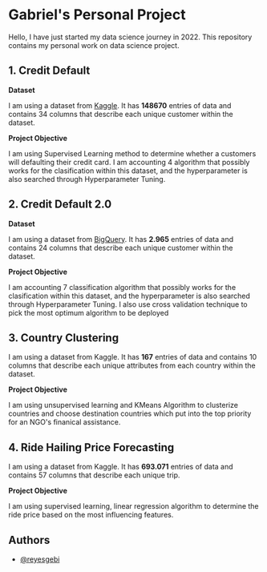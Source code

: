 
# Gabriel's Personal Project

Hello, I have just started my data science journey in 2022. This repository contains my personal work on data science project.





## 1. Credit Default

**Dataset**

I am using a dataset from [Kaggle](https://www.kaggle.com/datasets/yasserh/loan-default-dataset). It has **148670** entries of data and contains 34 columns that describe each unique customer within the dataset.

**Project Objective**

I am using Supervised Learning method to determine whether a customers will defaulting their credit card. I am accounting 4 algorithm that possibly works for the clasification within this dataset, and the hyperparameter is also searched through Hyperparameter Tuning.

## 2. Credit Default 2.0

**Dataset**

I am using a dataset from [BigQuery](https://console.cloud.google.com/bigquery?p=bigquery-public-data&d=ml_datasets&t=credit_card_default&page=table). It has **2.965** entries of data and contains 24 columns that describe each unique customer within the dataset.

**Project Objective**

I am accounting 7 classification algorithm that possibly works for the clasification within this dataset, and the hyperparameter is also searched through Hyperparameter Tuning. I also use cross validation technique to pick the most optimum algorithm to be deployed

## 3. Country Clustering

I am using a dataset from Kaggle. It has **167** entries of data and contains 10 columns that describe each unique attributes from each country within the dataset.

**Project Objective**

I am using unsupervised learning and KMeans Algorithm to clusterize countries and choose destination countries which put into the top priority for an NGO's finanical assistance.

## 4. Ride Hailing Price Forecasting

I am using a dataset from Kaggle. It has **693.071** entries of data and contains 57 columns that describe each unique trip.

**Project Objective**

I am using supervised learning, linear regression algorithm to determine the ride price based on the most influencing features.

## Authors

- [@reyesgebi](https://github.com/reyesgebi)

